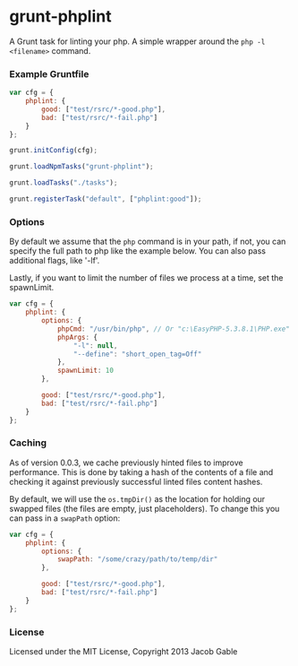 grunt-phplint
=============

A Grunt task for linting your php.  A simple wrapper around the `php -l <filename>` command.

### Example Gruntfile

```javascript
var cfg = {
	phplint: {
		good: ["test/rsrc/*-good.php"],
		bad: ["test/rsrc/*-fail.php"]
	}
};

grunt.initConfig(cfg);

grunt.loadNpmTasks("grunt-phplint");

grunt.loadTasks("./tasks");

grunt.registerTask("default", ["phplint:good"]);
```

### Options

By default we assume that the `php` command is in your path, if not, you can specify the full path to php like the example below.  You can also pass additional flags, like '-lf'.

Lastly, if you want to limit the number of files we process at a time, set the spawnLimit.

```javascript
var cfg = {
	phplint: {
		options: {
			phpCmd: "/usr/bin/php", // Or "c:\EasyPHP-5.3.8.1\PHP.exe"
			phpArgs: {
				"-l": null,
				"--define": "short_open_tag=Off"
			},
			spawnLimit: 10
		},

		good: ["test/rsrc/*-good.php"],
		bad: ["test/rsrc/*-fail.php"]
	}
};
```

### Caching

As of version 0.0.3, we cache previously hinted files to improve performance.  This is done by taking a hash of the contents of a file and checking it against previously successful linted files content hashes.

By default, we will use the `os.tmpDir()` as the location for holding our swapped files (the files are empty, just placeholders).  To change this you can pass in a `swapPath` option:

```javascript
var cfg = {
	phplint: {
		options: {
			swapPath: "/some/crazy/path/to/temp/dir"
		},

		good: ["test/rsrc/*-good.php"],
		bad: ["test/rsrc/*-fail.php"]
	}
};
```

### License

Licensed under the MIT License, Copyright 2013 Jacob Gable
